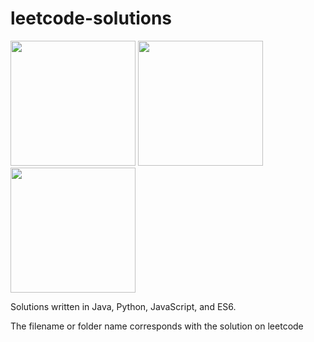 # leetcode-solutions

<span><img src="https://upload.wikimedia.org/wikipedia/commons/thumb/9/99/Unofficial_JavaScript_logo_2.svg/2000px-Unofficial_JavaScript_logo_2.svg.png" height='200px' width= '200px' padding="20px">
<img src="https://www.python.org/static/opengraph-icon-200x200.png" height='200px' width= '200px' padding="20px">
<img src="https://www.seeklogo.net/wp-content/uploads/2011/06/java-logo-vector.png" height='200px' width= '200px' padding="20px">
</span>

Solutions written in Java, Python, JavaScript, and ES6.

The filename or folder name corresponds with the solution on leetcode